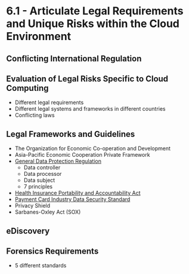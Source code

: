 # 6.1 - Articulate Legal Requirements and Unique Risks within the Cloud Environment

## Conflicting International Regulation

## Evaluation of Legal Risks Specific to Cloud Computing
- Different legal requirements
- Different legal systems and frameworks in different countries
- Conflicting laws

## Legal Frameworks and Guidelines
- The Organization for Economic Co-operation and Development
- Asia-Pacific Economic Cooperation Private Framework
- [General Data Protection Regulation](../../definitions/G.md#general-data-protection-regulation-gdpr)
  - Data controller
  - Data processor
  - Data subject
  - 7 principles
- [Health Insurance Portability and Accountability Act](../../definitions/H.md#health-insurance-portability-and-accountability-act-hipaa)
- [Payment Card Industry Data Security Standard](../../definitions/P.md#payment-card-industry-data-security-standard-pci-dss)
- Privacy Shield
- Sarbanes-Oxley Act (SOX)

## eDiscovery

## Forensics Requirements
- 5 different standards
